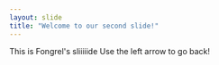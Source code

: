 ```yaml
---
layout: slide
title: "Welcome to our second slide!"
---
```

This is Fongrel's sliiiiide
Use the left arrow to go back!